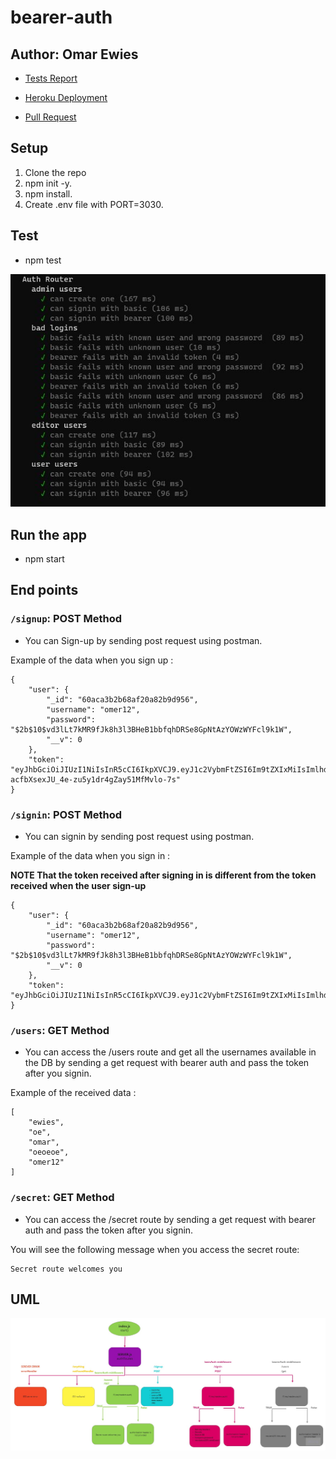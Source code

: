 # bearer-auth


## Author: Omar Ewies
* [Tests Report]()

* [Heroku Deployment]()

* [Pull Request]()

## Setup

1) Clone the repo
2) npm init -y.
3) npm install.
4) Create .env file with PORT=3030.

## Test
* npm test

![](img/auth-test.JPG)


## Run the app
* npm start

## End points

### `/signup`: POST Method

[]()

* You can Sign-up by sending post request using postman.

Example of the data when you sign up :

```
{
    "user": {
        "_id": "60aca3b2b68af20a82b9d956",
        "username": "omer12",
        "password": "$2b$10$vd3lLt7kMR9fJk8h3l3BHeB1bbfqhDRSe8GpNtAzYOWzWYFcl9k1W",
        "__v": 0
    },
    "token": "eyJhbGciOiJIUzI1NiIsInR5cCI6IkpXVCJ9.eyJ1c2VybmFtZSI6Im9tZXIxMiIsImlhdCI6MTYyMTkyNjgzNSwiZXhwIjoxNjIxOTI3NzM1fQ.Srod5-acfbXsexJU_4e-zu5y1dr4gZay51MfMvlo-7s"
}
```






### `/signin`:  POST Method

[]()


* You can signin by sending post request using postman.

Example of the data when you sign in :

**NOTE That the token received after signing in is different from the token received when the user sign-up**

```
{
    "user": {
        "_id": "60aca3b2b68af20a82b9d956",
        "username": "omer12",
        "password": "$2b$10$vd3lLt7kMR9fJk8h3l3BHeB1bbfqhDRSe8GpNtAzYOWzWYFcl9k1W",
        "__v": 0
    },
    "token": "eyJhbGciOiJIUzI1NiIsInR5cCI6IkpXVCJ9.eyJ1c2VybmFtZSI6Im9tZXIxMiIsImlhdCI6MTYyMTkyNzAzMywiZXhwIjoxNjIxOTI3OTMzfQ.TTIG_yaGheLW9Jm6ljivxp3MmxXWmGwxPpmFqPv0meg"
}
```


### `/users`:  GET Method

* You can access the /users route and get all the usernames available in the DB by sending a get request with bearer auth and pass the token after you signin.

Example of the received data :

```
[
    "ewies",
    "oe",
    "omar",
    "oeoeoe",
    "omer12"
]
```

### `/secret`:  GET Method

* You can access the /secret route by sending a get request with bearer auth and pass the token after you signin.

You will see the following message when you access the secret route:

```
Secret route welcomes you
```






## UML

![](./img/uml.jpg)

